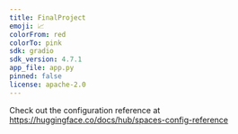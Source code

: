 ```yaml
---
title: FinalProject
emoji: 📈
colorFrom: red
colorTo: pink
sdk: gradio
sdk_version: 4.7.1
app_file: app.py
pinned: false
license: apache-2.0
---
```


Check out the configuration reference at https://huggingface.co/docs/hub/spaces-config-reference
